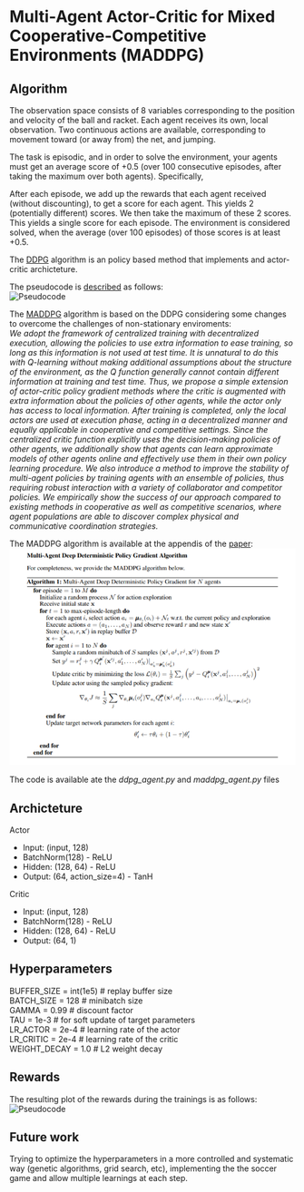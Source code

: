 # Multi-Agent Actor-Critic for Mixed Cooperative-Competitive Environments (MADDPG)
  
## Algorithm
The observation space consists of 8 variables corresponding to the position and velocity of the ball and racket. Each agent receives its own, local observation. Two continuous actions are available, corresponding to movement toward (or away from) the net, and jumping.

The task is episodic, and in order to solve the environment, your agents must get an average score of +0.5 (over 100 consecutive episodes, after taking the maximum over both agents). Specifically,

After each episode, we add up the rewards that each agent received (without discounting), to get a score for each agent. This yields 2 (potentially different) scores. We then take the maximum of these 2 scores.
This yields a single score for each episode.
The environment is considered solved, when the average (over 100 episodes) of those scores is at least +0.5.  


The [DDPG](https://spinningup.openai.com/en/latest/algorithms/ddpg.html#id1) algorithm is an policy based method that implements and actor-critic archicteture.  

The pseudocode is [described](https://spinningup.openai.com/en/latest/algorithms/ddpg.html#pseudocode) as follows:  
 ![Pseudocode](/images/ddpg.png)  

The [MADDPG](https://arxiv.org/pdf/1706.02275.pdf) algorithm is based on the DDPG considering some changes to overcome the challenges of non-stationary enviroments:  
_We adopt the framework of centralized training with decentralized execution, allowing the policies
to use extra information to ease training, so long as this information is not used at test time. It is
unnatural to do this with Q-learning without making additional assumptions about the structure of the
environment, as the Q function generally cannot contain different information at training and test
time. Thus, we propose a simple extension of actor-critic policy gradient methods where the critic is
augmented with extra information about the policies of other agents, while the actor only has access
to local information. After training is completed, only the local actors are used at execution phase,
acting in a decentralized manner and equally applicable in cooperative and competitive settings.
Since the centralized critic function explicitly uses the decision-making policies of other agents, we
additionally show that agents can learn approximate models of other agents online and effectively use
them in their own policy learning procedure. We also introduce a method to improve the stability of
multi-agent policies by training agents with an ensemble of policies, thus requiring robust interaction
with a variety of collaborator and competitor policies. We empirically show the success of our
approach compared to existing methods in cooperative as well as competitive scenarios, where agent
populations are able to discover complex physical and communicative coordination strategies._  

The MADDPG algorithm is available at the appendis of the [paper](https://arxiv.org/pdf/1706.02275.pdf):  
 ![MADDPG](/images/algorithm.png)  

The code is available ate the _ddpg_agent.py_ and _maddpg_agent.py_ files  
  
## Archicteture
Actor  
 - Input: (input, 128)   
 - BatchNorm(128) - ReLU  
 - Hidden: (128, 64) - ReLU  
 - Output: (64, action_size=4) - TanH  
   
Critic
 - Input: (input, 128) 
 - BatchNorm(128) - ReLU
 - Hidden: (128, 64) - ReLU
 - Output: (64, 1)  
   
 ## Hyperparameters  
BUFFER_SIZE = int(1e5)  # replay buffer size  
BATCH_SIZE = 128        # minibatch size  
GAMMA = 0.99            # discount factor  
TAU = 1e-3              # for soft update of target parameters  
LR_ACTOR = 2e-4         # learning rate of the actor   
LR_CRITIC = 2e-4        # learning rate of the critic  
WEIGHT_DECAY = 1.0        # L2 weight decay  

 
## Rewards
The resulting plot of the rewards during the trainings is as follows:  
![Pseudocode](/image/results.PNG)

## Future work  
Trying to optimize the hyperparameters in a more controlled and systematic way (genetic algorithms, grid search, etc), implementing the the soccer game and allow multiple learnings at each step.
